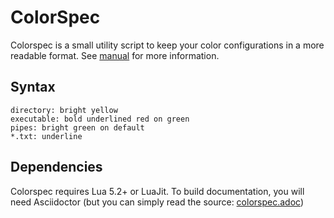 # ColorSpec

Colorspec is a small utility script to keep your color configurations
in a more readable format. See [manual](docs/colorspec.adoc) for more
information.

## Syntax

```
directory: bright yellow
executable: bold underlined red on green
pipes: bright green on default
*.txt: underline
```

## Dependencies

Colorspec requires Lua 5.2+ or LuaJit.
To build documentation, you will need Asciidoctor
(but you can simply read the source: [colorspec.adoc](docs/colorspec.adoc))
